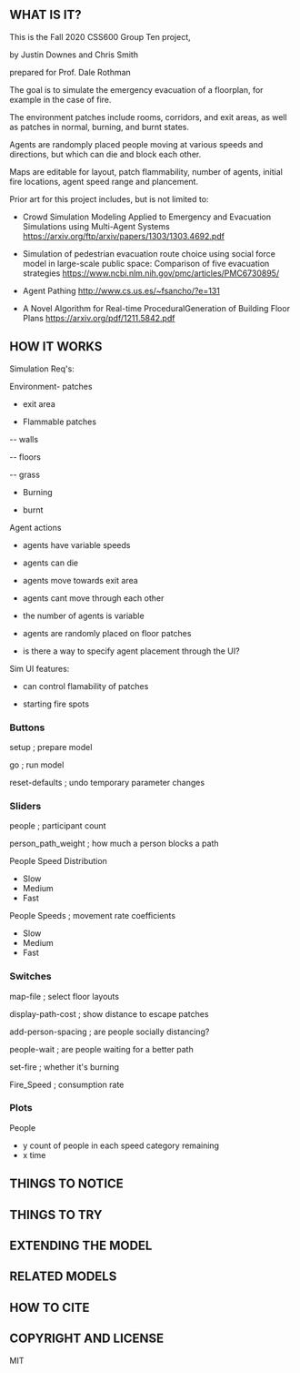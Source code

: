 
## WHAT IS IT?

This is the Fall 2020 CSS600 Group Ten project,

by Justin Downes and Chris Smith

prepared for Prof. Dale Rothman

The goal is to simulate the emergency evacuation of a floorplan, for example in the case of fire.

The environment patches include rooms, corridors, and exit areas, as well as patches in normal, burning, and burnt states.

Agents are randomply placed people moving at various speeds and directions, but which can die and block each other.

Maps are editable for layout, patch flammability, number of agents, initial fire locations, agent speed range and plancement.


Prior art for this project includes, but is not limited to:

- Crowd Simulation Modeling Applied to Emergency and Evacuation Simulations using Multi-Agent Systems https://arxiv.org/ftp/arxiv/papers/1303/1303.4692.pdf


- Simulation of pedestrian evacuation route choice using social force model in large-scale public space: Comparison of five evacuation strategies https://www.ncbi.nlm.nih.gov/pmc/articles/PMC6730895/


- Agent Pathing http://www.cs.us.es/~fsancho/?e=131


- A Novel Algorithm for Real-time ProceduralGeneration of Building Floor Plans https://arxiv.org/pdf/1211.5842.pdf


## HOW IT WORKS
Simulation Req's:

Environment- patches

- exit area

- Flammable patches

-- walls

-- floors

-- grass

- Burning

- burnt


Agent actions

- agents have variable speeds

- agents can die

- agents move towards exit area

- agents cant move through each other

- the number of agents is variable

- agents are randomly placed on floor patches

- is there a way to specify agent placement through the UI?



Sim UI features:

- can control flamability of patches

- starting fire spots


### Buttons

setup ; prepare model

go ; run model

reset-defaults ; undo temporary parameter changes


### Sliders

people ; participant count

person_path_weight ; how much a person blocks a path

People Speed Distribution 
- Slow
- Medium
- Fast

People Speeds ; movement rate coefficients
- Slow
- Medium
- Fast

### Switches

map-file ; select floor layouts

display-path-cost ; show distance to escape patches

add-person-spacing ; are people socially distancing?

people-wait ; are people waiting for a better path

set-fire ; whether it's burning

Fire_Speed ; consumption rate

### Plots

People
- y count of people in each speed category remaining
- x time

## THINGS TO NOTICE


## THINGS TO TRY


## EXTENDING THE MODEL


## RELATED MODELS


## HOW TO CITE


## COPYRIGHT AND LICENSE

MIT
